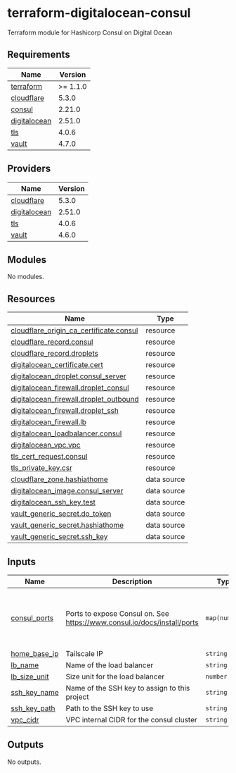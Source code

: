 # terraform-digitalocean-consul
Terraform module for Hashicorp Consul on Digital Ocean

<!-- BEGIN_TF_DOCS -->
## Requirements

| Name | Version |
|------|---------|
| <a name="requirement_terraform"></a> [terraform](#requirement\_terraform) | >= 1.1.0 |
| <a name="requirement_cloudflare"></a> [cloudflare](#requirement\_cloudflare) | 5.3.0 |
| <a name="requirement_consul"></a> [consul](#requirement\_consul) | 2.21.0 |
| <a name="requirement_digitalocean"></a> [digitalocean](#requirement\_digitalocean) | 2.51.0 |
| <a name="requirement_tls"></a> [tls](#requirement\_tls) | 4.0.6 |
| <a name="requirement_vault"></a> [vault](#requirement\_vault) | 4.7.0 |

## Providers

| Name | Version |
|------|---------|
| <a name="provider_cloudflare"></a> [cloudflare](#provider\_cloudflare) | 5.3.0 |
| <a name="provider_digitalocean"></a> [digitalocean](#provider\_digitalocean) | 2.51.0 |
| <a name="provider_tls"></a> [tls](#provider\_tls) | 4.0.6 |
| <a name="provider_vault"></a> [vault](#provider\_vault) | 4.6.0 |

## Modules

No modules.

## Resources

| Name | Type |
|------|------|
| [cloudflare_origin_ca_certificate.consul](https://registry.terraform.io/providers/cloudflare/cloudflare/5.3.0/docs/resources/origin_ca_certificate) | resource |
| [cloudflare_record.consul](https://registry.terraform.io/providers/cloudflare/cloudflare/5.3.0/docs/resources/record) | resource |
| [cloudflare_record.droplets](https://registry.terraform.io/providers/cloudflare/cloudflare/5.3.0/docs/resources/record) | resource |
| [digitalocean_certificate.cert](https://registry.terraform.io/providers/digitalocean/digitalocean/2.51.0/docs/resources/certificate) | resource |
| [digitalocean_droplet.consul_server](https://registry.terraform.io/providers/digitalocean/digitalocean/2.51.0/docs/resources/droplet) | resource |
| [digitalocean_firewall.droplet_consul](https://registry.terraform.io/providers/digitalocean/digitalocean/2.51.0/docs/resources/firewall) | resource |
| [digitalocean_firewall.droplet_outbound](https://registry.terraform.io/providers/digitalocean/digitalocean/2.51.0/docs/resources/firewall) | resource |
| [digitalocean_firewall.droplet_ssh](https://registry.terraform.io/providers/digitalocean/digitalocean/2.51.0/docs/resources/firewall) | resource |
| [digitalocean_firewall.lb](https://registry.terraform.io/providers/digitalocean/digitalocean/2.51.0/docs/resources/firewall) | resource |
| [digitalocean_loadbalancer.consul](https://registry.terraform.io/providers/digitalocean/digitalocean/2.51.0/docs/resources/loadbalancer) | resource |
| [digitalocean_vpc.vpc](https://registry.terraform.io/providers/digitalocean/digitalocean/2.51.0/docs/resources/vpc) | resource |
| [tls_cert_request.consul](https://registry.terraform.io/providers/hashicorp/tls/4.0.6/docs/resources/cert_request) | resource |
| [tls_private_key.csr](https://registry.terraform.io/providers/hashicorp/tls/4.0.6/docs/resources/private_key) | resource |
| [cloudflare_zone.hashiathome](https://registry.terraform.io/providers/cloudflare/cloudflare/5.3.0/docs/data-sources/zone) | data source |
| [digitalocean_image.consul_server](https://registry.terraform.io/providers/digitalocean/digitalocean/2.51.0/docs/data-sources/image) | data source |
| [digitalocean_ssh_key.test](https://registry.terraform.io/providers/digitalocean/digitalocean/2.51.0/docs/data-sources/ssh_key) | data source |
| [vault_generic_secret.do_token](https://registry.terraform.io/providers/hashicorp/vault/4.7.0/docs/data-sources/generic_secret) | data source |
| [vault_generic_secret.hashiathome](https://registry.terraform.io/providers/hashicorp/vault/4.7.0/docs/data-sources/generic_secret) | data source |
| [vault_generic_secret.ssh_key](https://registry.terraform.io/providers/hashicorp/vault/4.7.0/docs/data-sources/generic_secret) | data source |

## Inputs

| Name | Description | Type | Default | Required |
|------|-------------|------|---------|:--------:|
| <a name="input_consul_ports"></a> [consul\_ports](#input\_consul\_ports) | Ports to expose Consul on. See https://www.consul.io/docs/install/ports | `map(number)` | <pre>{<br/>  "dns": 8600,<br/>  "http": 8500,<br/>  "serf-lan": 8301,<br/>  "server": 8300<br/>}</pre> | no |
| <a name="input_home_base_ip"></a> [home\_base\_ip](#input\_home\_base\_ip) | Tailscale IP | `string` | n/a | yes |
| <a name="input_lb_name"></a> [lb\_name](#input\_lb\_name) | Name of the load balancer | `string` | `"consul-lb"` | no |
| <a name="input_lb_size_unit"></a> [lb\_size\_unit](#input\_lb\_size\_unit) | Size unit for the load balancer | `number` | `1` | no |
| <a name="input_ssh_key_name"></a> [ssh\_key\_name](#input\_ssh\_key\_name) | Name of the SSH key to assign to this project | `string` | `"consul-key"` | no |
| <a name="input_ssh_key_path"></a> [ssh\_key\_path](#input\_ssh\_key\_path) | Path to the SSH key to use | `string` | `"~/.ssh/dokey.pub"` | no |
| <a name="input_vpc_cidr"></a> [vpc\_cidr](#input\_vpc\_cidr) | VPC internal CIDR for the consul cluster | `string` | `"10.10.20.0/24"` | no |

## Outputs

No outputs.
<!-- END_TF_DOCS -->